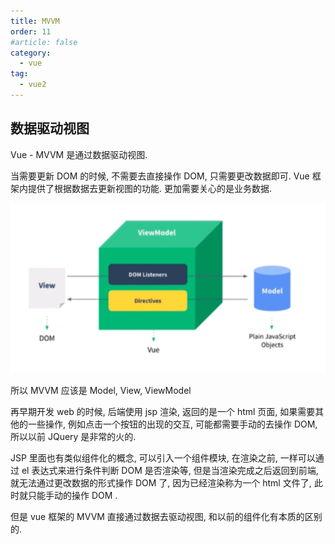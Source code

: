```yaml
---
title: MVVM
order: 11
#article: false
category:
  - vue
tag:
  - vue2
---
```


## 数据驱动视图

Vue - MVVM 是通过数据驱动视图.

当需要更新 DOM 的时候, 不需要去直接操作 DOM, 只需要更改数据即可. Vue 框架内提供了根据数据去更新视图的功能.
更加需要关心的是业务数据.

![](images/vue2-3.png)

所以 MVVM 应该是 Model, View, ViewModel

再早期开发 web 的时候, 后端使用 jsp 渲染, 返回的是一个 html 页面, 如果需要其他的一些操作,
例如点击一个按钮的出现的交互, 可能都需要手动的去操作 DOM, 所以以前 JQuery 是非常的火的.

JSP 里面也有类似组件化的概念, 可以引入一个组件模块, 在渲染之前, 一样可以通过 el 表达式来进行条件判断 DOM 是否渲染等, 但是当渲染完成之后返回到前端,
就无法通过更改数据的形式操作 DOM 了, 因为已经渲染称为一个 html 文件了, 此时就只能手动的操作 DOM .

但是 vue 框架的 MVVM 直接通过数据去驱动视图, 和以前的组件化有本质的区别的.
